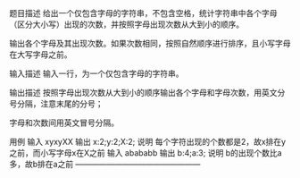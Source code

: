 题目描述
给出一个仅包含字母的字符串，不包含空格，统计字符串中各个字母（区分大小写）出现的次数，并按照字母出现次数从大到小的顺序。

输出各个字母及其出现次数。如果次数相同，按照自然顺序进行排序，且小写字母在大写字母之前。

输入描述
输入一行，为一个仅包含字母的字符串。

输出描述
按照字母出现次数从大到小的顺序输出各个字母和字母次数，用英文分号分隔，注意末尾的分号；

字母和次数间用英文冒号分隔。

用例
输入	xyxyXX
输出	x:2;y:2;X:2;
说明	每个字符出现的个数都是2，故x排在y之前，而小写字母x在X之前
输入	abababb
输出	b:4;a:3;
说明	b的出现个数比a多，故b排在a之前
————————————————